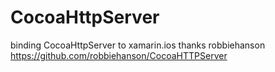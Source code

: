 # CocoaHttpServer
binding CocoaHttpServer to xamarin.ios 
thanks robbiehanson <a>https://github.com/robbiehanson/CocoaHTTPServer</a>
